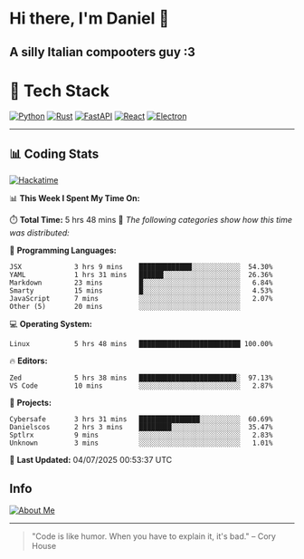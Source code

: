 # Hi there, I'm Daniel 👋

## A silly Italian compooters guy :3

# 🚀 Tech Stack

[![Python](https://img.shields.io/badge/Python-3.13%2B-blue?style=for-the-badge&logo=python&logoColor=white)](https://www.python.org/)
[![Rust](https://img.shields.io/badge/Rust-1.87%2B-black?style=for-the-badge&logo=rust&logoColor=white)](https://www.rust-lang.org/)
[![FastAPI](https://img.shields.io/badge/FastAPI-0.110.0%2B-green?style=for-the-badge&logo=fastapi&logoColor=white)](https://fastapi.tiangolo.com/)
[![React](https://img.shields.io/badge/React-19.1.0%2B-blue?style=for-the-badge&logo=react&logoColor=white)](https://react.dev/)
[![Electron](https://img.shields.io/badge/Electron-36.2.0%2B-dark?style=for-the-badge&logo=electron&logoColor=white)](https://www.electronjs.org/)

---

## 📊 Coding Stats

[![Hackatime](https://img.shields.io/badge/Hackatime-Hack%20Club-orange?style=for-the-badge&logo=wakatime&logoColor=white)](https://hackatime.hackclub.com)

<!--START_SECTION:waka-->
📊 **This Week I Spent My Time On:**

⏱️ **Total Time:** 5 hrs 48 mins
📝 *The following categories show how this time was distributed:*

💬 **Programming Languages:**
```text
JSX             3 hrs 9 mins    █████████████░░░░░░░░░░░░  54.30%
YAML            1 hrs 31 mins   ██████░░░░░░░░░░░░░░░░░░░  26.36%
Markdown        23 mins         █░░░░░░░░░░░░░░░░░░░░░░░░   6.84%
Smarty          15 mins         █░░░░░░░░░░░░░░░░░░░░░░░░   4.53%
JavaScript      7 mins          ░░░░░░░░░░░░░░░░░░░░░░░░░   2.07%
Other (5)       20 mins         ░░░░░░░░░░░░░░░░░░░░░░░░░
```

💻 **Operating System:**
```text
Linux           5 hrs 48 mins   █████████████████████████ 100.00%
```

🔥 **Editors:**
```text
Zed             5 hrs 38 mins   ████████████████████████░  97.13%
VS Code         10 mins         ░░░░░░░░░░░░░░░░░░░░░░░░░   2.87%
```

📁 **Projects:**
```text
Cybersafe       3 hrs 31 mins   ███████████████░░░░░░░░░░  60.69%
Danielscos      2 hrs 3 mins    ████████░░░░░░░░░░░░░░░░░  35.47%
Sptlrx          9 mins          ░░░░░░░░░░░░░░░░░░░░░░░░░   2.83%
Unknown         3 mins          ░░░░░░░░░░░░░░░░░░░░░░░░░   1.01%
```

📅 **Last Updated:** 04/07/2025 00:53:37 UTC

<!--END_SECTION:waka-->


## Info
[![About Me](https://img.shields.io/badge/About--Me-black?style=for-the-badge&logo=numpy&logoColor=white)](https://danielscos.github.io/about_me)

---

> "Code is like humor. When you have to explain it, it's bad." – Cory House
